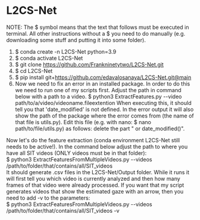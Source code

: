 # L2CS-Net
NOTE: The $ symbol means that the text that follows must be executed in terminal. All other instructions without a $ you need to do manually (e.g. downloading some stuff and putting it into some folder).

01. $ conda create -n L2CS-Net python=3.9
02. $ conda activate L2CS-Net
03. $ git clone https://github.com/Frankninetytwo/L2CS-Net.git
04. $ cd L2CS-Net
05. $ pip install git+https://github.com/edavalosanaya/L2CS-Net.git@main
06. Now we need to fix an error in an installed package. In order to do this we need to run one of my scripts first. Adjust the path in command below with a path to a video.
$ python3 ExtractFeatures.py --video path/to/a/video/videoname.fileextention
When executing this, it should tell you that 'date_modified' is not defined. In the error output it will also show the path of the package where the error comes from (the name of that file is utils.py). Edit this file (e.g. with nano: $ nano path/to/file/utils.py) as follows: delete the part " or date_modified()".

Now let's do the feature extraction (conda environment L2CS-Net still needs to be active!).
In the command below adjust the path to where you have all SIT videos (ONLY videos must be in that folder):<br>
$ python3 ExtractFeaturesFromMultipleVideos.py --videos /path/to/folder/that/contains/all/SIT_videos<br>
It should generate .csv files in the L2CS-Net/Output folder. While it runs it will first tell you which video is currently analyzed and then how many frames of that video were already processed.
If you want that my script generates videos that show the estimated gaze with an arrow, then you need to add -v to the parameters:<br>
$ python3 ExtractFeaturesFromMultipleVideos.py --videos /path/to/folder/that/contains/all/SIT_videos -v<br>
